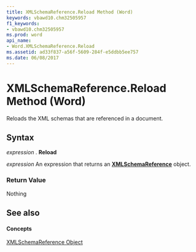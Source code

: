 ```yaml
---
title: XMLSchemaReference.Reload Method (Word)
keywords: vbawd10.chm32505957
f1_keywords:
- vbawd10.chm32505957
ms.prod: word
api_name:
- Word.XMLSchemaReference.Reload
ms.assetid: ad33f837-a56f-5609-284f-e5ddbb5ee757
ms.date: 06/08/2017
---
```



# XMLSchemaReference.Reload Method (Word)

Reloads the XML schemas that are referenced in a document.


## Syntax

 _expression_ . **Reload**

 _expression_ An expression that returns an **[XMLSchemaReference](Word.XMLSchemaReference.md)** object.


### Return Value

Nothing


## See also


#### Concepts


[XMLSchemaReference Object](Word.XMLSchemaReference.md)

